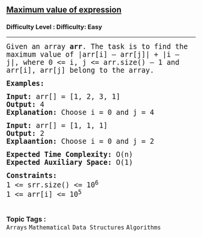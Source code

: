 <h2><a href="https://www.geeksforgeeks.org/problems/maximum-value-of-expression2515/1?page=5&sortBy=latest">Maximum value of expression</a></h2><h3>Difficulty Level : Difficulty: Easy</h3><hr><div class="problems_problem_content__Xm_eO"><p><span style="font-family: 'andale mono', monospace; font-size: 14pt;">Given an array <strong>arr</strong>. The task is to find the maximum value of |arr[i] – arr[j]| + |i – j|, where 0 &lt;= i, j &lt;= arr.size() – 1 and arr[i], arr[j] belong to the array.</span></p>
<p><span style="font-family: 'andale mono', monospace; font-size: 14pt;"><strong>Examples:</strong></span></p>
<pre><span style="font-family: 'andale mono', monospace; font-size: 14pt;"><strong>Input: </strong>arr[] = [1, 2, 3, 1] <br><strong>Output: </strong>4 <br><strong>Explanation: </strong>Choose i = 0 and j = 4</span></pre>
<pre><span style="font-family: 'andale mono', monospace; font-size: 14pt;"><strong>Input: </strong>arr[] = [1, 1, 1]
<strong>Output: </strong>2<br><strong>Explaantion: </strong>Choose i = 0 and j = 2</span></pre>
<p><span style="font-family: 'andale mono', monospace; font-size: 14pt;"><strong>Expected Time Complexity:</strong> O(n)<br><strong>Expected Auxiliary Space:</strong> O(1)</span></p>
<p><span style="font-family: 'andale mono', monospace; font-size: 14pt;"><strong>Constraints:</strong><br>1 &lt;= srr.size() &lt;= 10<sup>6</sup><br>1 &lt;= arr[i] &lt;= 10<sup>5</sup></span></p></div><br><p><span style=font-size:18px><strong>Topic Tags : </strong><br><code>Arrays</code>&nbsp;<code>Mathematical</code>&nbsp;<code>Data Structures</code>&nbsp;<code>Algorithms</code>&nbsp;